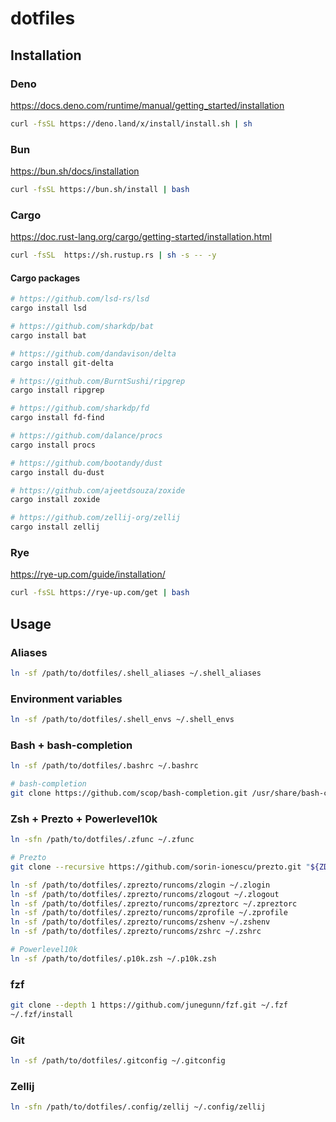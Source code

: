 # dotfiles

## Installation

### Deno

https://docs.deno.com/runtime/manual/getting_started/installation

```sh
curl -fsSL https://deno.land/x/install/install.sh | sh
```

### Bun

https://bun.sh/docs/installation

```sh
curl -fsSL https://bun.sh/install | bash
```

### Cargo

https://doc.rust-lang.org/cargo/getting-started/installation.html

```sh
curl -fsSL  https://sh.rustup.rs | sh -s -- -y
```

#### Cargo packages

```sh
# https://github.com/lsd-rs/lsd
cargo install lsd

# https://github.com/sharkdp/bat
cargo install bat

# https://github.com/dandavison/delta
cargo install git-delta

# https://github.com/BurntSushi/ripgrep
cargo install ripgrep

# https://github.com/sharkdp/fd
cargo install fd-find

# https://github.com/dalance/procs
cargo install procs

# https://github.com/bootandy/dust
cargo install du-dust

# https://github.com/ajeetdsouza/zoxide
cargo install zoxide

# https://github.com/zellij-org/zellij
cargo install zellij
```

### Rye

https://rye-up.com/guide/installation/

```sh
curl -fsSL https://rye-up.com/get | bash
```

## Usage

### Aliases

```sh
ln -sf /path/to/dotfiles/.shell_aliases ~/.shell_aliases
```

### Environment variables

```sh
ln -sf /path/to/dotfiles/.shell_envs ~/.shell_envs
```

### Bash + bash-completion

```sh
ln -sf /path/to/dotfiles/.bashrc ~/.bashrc

# bash-completion
git clone https://github.com/scop/bash-completion.git /usr/share/bash-completion
```

### Zsh + Prezto + Powerlevel10k

```sh
ln -sfn /path/to/dotfiles/.zfunc ~/.zfunc

# Prezto
git clone --recursive https://github.com/sorin-ionescu/prezto.git "${ZDOTDIR:-$HOME}/.zprezto"

ln -sf /path/to/dotfiles/.zprezto/runcoms/zlogin ~/.zlogin
ln -sf /path/to/dotfiles/.zprezto/runcoms/zlogout ~/.zlogout
ln -sf /path/to/dotfiles/.zprezto/runcoms/zpreztorc ~/.zpreztorc
ln -sf /path/to/dotfiles/.zprezto/runcoms/zprofile ~/.zprofile
ln -sf /path/to/dotfiles/.zprezto/runcoms/zshenv ~/.zshenv
ln -sf /path/to/dotfiles/.zprezto/runcoms/zshrc ~/.zshrc

# Powerlevel10k
ln -sf /path/to/dotfiles/.p10k.zsh ~/.p10k.zsh
```

### fzf

```sh
git clone --depth 1 https://github.com/junegunn/fzf.git ~/.fzf
~/.fzf/install
```

### Git

```sh
ln -sf /path/to/dotfiles/.gitconfig ~/.gitconfig
```

### Zellij

```sh
ln -sfn /path/to/dotfiles/.config/zellij ~/.config/zellij
```
